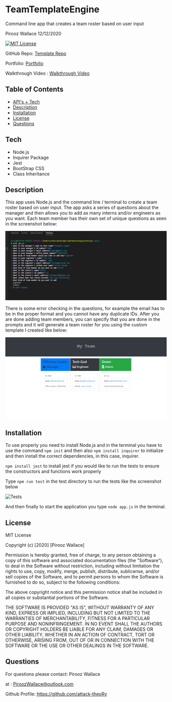 # TeamTemplateEngine
 Command line app that creates a team roster based on user input


Pirooz Wallace
12/12/2020

[![MIT License](https://img.shields.io/badge/license-MIT-blue.svg)](#license)

GitHub Repo: [Template Repo](https://github.com/attack-theoRy/TeamTemplateEngine)

Portfolio: [Portfolio](https://attack-theory.github.io/Portfolio/)

Walkthrough Video : [Walkthrough Video]()



## Table of Contents
* [API's + Tech](#tech)
* [Description](#description)
* [Installation](#installation)
* [License](#license)
* [Questions](#questions)

## Tech
* Node.js
* Inquirer Package
* Jest
* BootStrap CSS
* Class Inheritance

## Description

This app uses Node.js and the command line / terminal to create a team roster based on user input. The app asks a series of questions about the manager and then allows you to add as many interns and/or engineers as you want. Each team member has their own set of unique questions as seen in the screenshot below:   

![Questions](/Assets/questions.PNG)

There is some error checking in the questions, for example the email has to be in the proper format and you cannot have any duplicate IDs. After you are done adding team members, you can specify that you are done in the prompts and it will generate a team roster for you using the custom template I created like below:

![TeamRoster](/Assets/roster.PNG)




## Installation

To use properly you need to install Node.js and in the terminal you have to use the command 
``` npm init ```
and then also
``` npm install inquirer ```  to initialize and then install the correct dependencies, in this
case, inquirer.

``` npm install jest ``` to install jest if you would like to run the tests to ensure the constructors and functions work properly

Type ``` npm run test ``` in the test directory to run the tests like the screenshot below 

![Tests](/Assets/tests.PNG)

And then finally to start the application you type ``` node app.js ``` in the terminal.

## License

MIT License

Copyright (c) [2020] [Pirooz Wallace]

Permission is hereby granted, free of charge, to any person obtaining a copy
of this software and associated documentation files (the "Software"), to deal
in the Software without restriction, including without limitation the rights
to use, copy, modify, merge, publish, distribute, sublicense, and/or sell
copies of the Software, and to permit persons to whom the Software is
furnished to do so, subject to the following conditions:

The above copyright notice and this permission notice shall be included in all
copies or substantial portions of the Software.

THE SOFTWARE IS PROVIDED "AS IS", WITHOUT WARRANTY OF ANY KIND, EXPRESS OR
IMPLIED, INCLUDING BUT NOT LIMITED TO THE WARRANTIES OF MERCHANTABILITY,
FITNESS FOR A PARTICULAR PURPOSE AND NONINFRINGEMENT. IN NO EVENT SHALL THE
AUTHORS OR COPYRIGHT HOLDERS BE LIABLE FOR ANY CLAIM, DAMAGES OR OTHER
LIABILITY, WHETHER IN AN ACTION OF CONTRACT, TORT OR OTHERWISE, ARISING FROM,
OUT OF OR IN CONNECTION WITH THE SOFTWARE OR THE USE OR OTHER DEALINGS IN THE
SOFTWARE.

## Questions
For questions please contact: Pirooz Wallace

at : PiroozWallace@outlook.com

Github Profile: https://github.com/attack-theoRy



